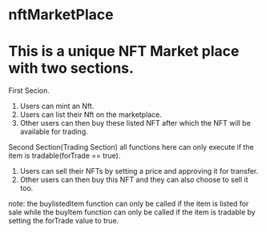 # nftMarketPlace

# This is a unique NFT Market place with two sections.
First Secion.
1. Users can mint an Nft.
2. Users can list their Nft on the marketplace.
3. Other users can then buy these listed NFT after which the NFT will be available for trading.

Second Section(Trading Section) all functions here can only execute if the item is tradable(forTrade == true).
1. Users can sell their NFTs by setting a price and approving it for transfer.
2. Other users can then buy this NFT and they can also choose to sell it too.

note: the buylistedItem function can only be called if the item is listed for sale while the buyItem function can only be called if the item is tradable by setting the forTrade value to true.
